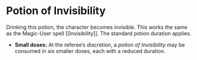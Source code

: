 # Potion of Invisibility

Drinking this potion, the character becomes invisible. This works the same as the Magic-User spell [[Invisibility]]. The standard potion duration applies.

- **Small doses:** At the referee’s discretion, a *potion of Invisibility* may be consumed in six smaller doses, each with a reduced duration.
